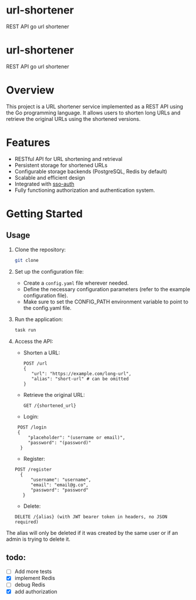 # url-shortener
REST API go url shortener

# url-shortener
REST API go url shortener

# Overview
This project is a URL shortener service implemented as a REST API using the Go programming language. It allows users to shorten long URLs and retrieve the original URLs using the shortened versions.

# Features
- RESTful API for URL shortening and retrieval
- Persistent storage for shortened URLs
- Configurable storage backends (PostgreSQL, Redis by default)
- Scalable and efficient design
- Integrated with [sso-auth](https://github.com/kxddry/sso-auth)
- Fully functioning authorization and authentication system.

# Getting Started

## Usage
1. Clone the repository:
   ```bash
   git clone
   ```
2. Set up the configuration file:
    - Create a `config.yaml` file wherever needed.
    - Define the necessary configuration parameters (refer to the example configuration file).
    - Make sure to set the CONFIG_PATH environment variable to point to the config.yaml file.

3. Run the application:
   ```bash
   task run
   ```
4. Access the API:
    - Shorten a URL:
      ```
      POST /url
      {
         "url": "https://example.com/long-url",
         "alias": "short-url" # can be omitted
      }
      ```
   - Retrieve the original URL:
     ```
     GET /{shortened_url}
     ```
   - Login:
    ```
     POST /login
     {
         "placeholder": "(username or email)",
         "password": "(password)"
      }
     ```
   - Register:
   ```
   POST /register
     {
         "username": "username",
         "email": "email@g.co",
         "password": "password"
      }
   ```
   - Delete:
   ```
   DELETE /{alias} (with JWT bearer token in headers, no JSON required)
   ```
The alias will only be deleted if it was created by the same user or if an admin is trying to delete it.
## todo:
- [ ] Add more tests
- [X] implement Redis
- [ ] debug Redis
- [X] add authorization
